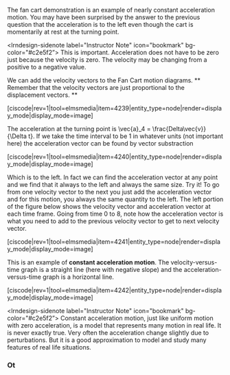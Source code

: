 The fan cart demonstration is an example of nearly constant acceleration motion. You may have been surprised by the answer to the previous question that the acceleration is to the left even though the cart is momentarily at rest at the turning point. 

<lrndesign-sidenote label="Instructor Note" icon="bookmark" bg-color="#c2e5f2”>
This is important. Acceleration does not have to be zero just because the velocity is zero. The velocity may be changing from a positive to a negative value. 
</lrndesign-sidenote>

We can add the velocity vectors to the Fan Cart motion diagrams. ** Remember that the velocity vectors are just proportional to the displacement vectors. **

[ciscode|rev=1|tool=elmsmedia|item=4239|entity_type=node|render=display_mode|display_mode=image]

The acceleration at the turning point is <lrnmath>\vec{a}_4 = \frac{Delta\vec{v}}{\Delta t}</lrnmath>. If we take the time interval to be 1 in whatever units (not important here) the acceleration vector can be found by vector substraction 

[ciscode|rev=1|tool=elmsmedia|item=4240|entity_type=node|render=display_mode|display_mode=image]

Which is to the left. In fact we can find the acceleration vector at any point and we find that it always to the left and always the same size. Try it! To go from one velocity vector to the next you just add the acceleration vector and for this motion, you always the same quantity to the left. The left portion of the figure below shows the velocity vector and acceleration vector at each time frame. Going from time 0 to 8, note how the acceleration vector is what you need to add to the previous velocity vector to get to next velocity vector. 

[ciscode|rev=1|tool=elmsmedia|item=4241|entity_type=node|render=display_mode|display_mode=image]

This is an example of **constant acceleration motion**. The velocity-versus-time graph is a straight line (here with negative slope) and the acceleration-versus-time graph is a horizontal line. 

[ciscode|rev=1|tool=elmsmedia|item=4242|entity_type=node|render=display_mode|display_mode=image]

<lrndesign-sidenote label="Instructor Note" icon="bookmark" bg-color="#c2e5f2”>
Constant acceleration motion, just like uniform motion with zero acceleration, is a model that represents many motion in real life. It is never exactly true. Very often the acceleration change slightly due to perturbations. But it is a good approximation to model and study many features of real life situations. 
</lrndesign-sidenote>

### Ot

